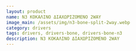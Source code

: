 ```yaml
---
layout: product
name: N3 ΚΟΚΑΛΙΝΟ ΔΙΑΧΩΡΙΖΟΜΕΝΟ 2WAY
image_main: /assets/img/n3-bone-split-2way.webp
category: drivers
tags: drivers, drivers-bone, drivers-bone-n3
description: N3 ΚΟΚΑΛΙΝΟ ΔΙΑΧΩΡΙΖΟΜΕΝΟ 2WAY
---
```

